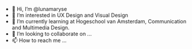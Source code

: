 - 👋 Hi, I’m @lunamaryse
- 👀 I’m interested in UX Design and Visual Design
- 🌱 I’m currently learning at Hogeschool van Amsterdam, Communication and Multimedia Design.
- 💞️ I’m looking to collaborate on ...
- 📫 How to reach me ...

<!---
lunamaryse/lunamaryse is a ✨ special ✨ repository because its `README.md` (this file) appears on your GitHub profile.
You can click the Preview link to take a look at your changes.
--->
